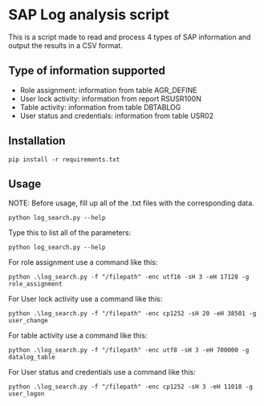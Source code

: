 <h1>SAP Log analysis script</h1>

<p>This is a script made to read and process 4 types of SAP information and output the results in a CSV format.</p>

<h2>Type of information supported</h2>
<ul>
    <li>Role assignment: information from table AGR_DEFINE</li>
    <li>User lock activity: information from report RSUSR100N</li>
    <li>Table activity: information from table DBTABLOG</li>
    <li>User status and credentials: information from table USR02</li>
</ul>

<h2>Installation</h2>

<code>pip install -r requirements.txt</code>

<h2>Usage</h2>
<p>NOTE: Before usage, fill up all of the .txt files with the corresponding data.</p>
<code>python log_search.py --help</code>
<p>Type this to list all of the parameters:</p>
<code>python log_search.py --help</code>
<p>For role assignment use a command like this:</p>
<code>python .\log_search.py -f "/filepath" -enc utf16 -sH 3 -eH 17128 -g role_assignment</code>
<p>For User lock activity use a command like this:</p>
<code>python .\log_search.py -f "/filepath" -enc cp1252 -sH 20 -eH 38501 -g user_change</code>
<p>For table activity use a command like this:</p>
<code>python .\log_search.py -f "/filepath" -enc utf8 -sH 3 -eH 700000 -g datalog_table</code>
<p>For User status and credentials use a command like this:</p>
<code>python .\log_search.py -f "/filepath" -enc cp1252 -sH 3 -eH 11018 -g user_logon</code>